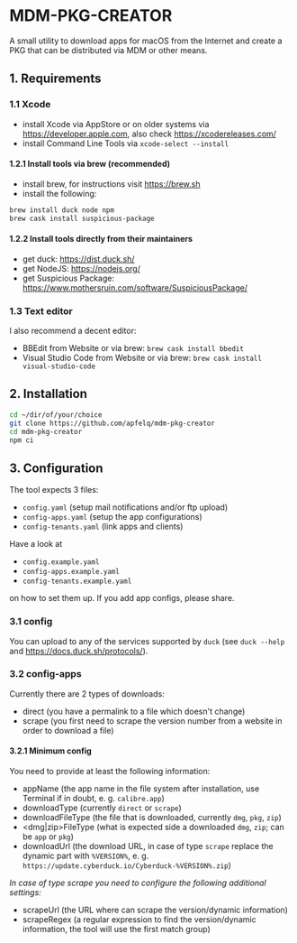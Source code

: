 # MDM-PKG-CREATOR

A small utility to download apps for macOS from the Internet and create a PKG that can be distributed via MDM or other means.

## 1. Requirements

### 1.1 Xcode

- install Xcode via AppStore or on older systems via <https://developer.apple.com>, also check <https://xcodereleases.com/>
- install Command Line Tools via `xcode-select --install`

#### 1.2.1 Install tools via brew (recommended)

- install brew, for instructions visit <https://brew.sh>
- install the following:

```bash
brew install duck node npm
brew cask install suspicious-package
```

#### 1.2.2 Install tools directly from their maintainers

- get duck: <https://dist.duck.sh/>
- get NodeJS: <https://nodejs.org/>
- get Suspicious Package: <https://www.mothersruin.com/software/SuspiciousPackage/>

### 1.3 Text editor

I also recommend a decent editor:

- BBEdit from Website or via brew: `brew cask install bbedit`
- Visual Studio Code from Website or via brew: `brew cask install visual-studio-code`

## 2. Installation

```bash
cd ~/dir/of/your/choice
git clone https://github.com/apfelq/mdm-pkg-creator
cd mdm-pkg-creator
npm ci
```

## 3. Configuration

The tool expects 3 files:

- `config.yaml` (setup mail notifications and/or ftp upload)
- `config-apps.yaml` (setup the app configurations)
- `config-tenants.yaml` (link apps and clients)

Have a look at

- `config.example.yaml`
- `config-apps.example.yaml`
- `config-tenants.example.yaml`

on how to set them up. If you add app configs, please share.

### 3.1 config

You can upload to any of the services supported by `duck` (see `duck --help` and <https://docs.duck.sh/protocols/>).

### 3.2 config-apps

Currently there are 2 types of downloads:

- direct (you have a permalink to a file which doesn't change)
- scrape (you first need to scrape the version number from a website in order to download a file)

#### 3.2.1 Minimum config

You need to provide at least the following information:

- appName (the app name in the file system after installation, use Terminal if in doubt, e. g. `calibre.app`)
- downloadType (currently `direct` or `scrape`)
- downloadFileType (the file that is downloaded, currently `dmg`, `pkg`, `zip`)
- \<dmg|zip\>FileType (what is expected side a downloaded `dmg`, `zip`; can be `app` or `pkg`)
- downloadUrl (the download URL, in case of type `scrape` replace the dynamic part with `%VERSION%`, e. g. `https://update.cyberduck.io/Cyberduck-%VERSION%.zip`)
  
*In case of type scrape you need to configure the following additional settings:*

- scrapeUrl (the URL where can scrape the version/dynamic information)
- scrapeRegex (a regular expression to find the version/dynamic information, the tool will use the first match group)
